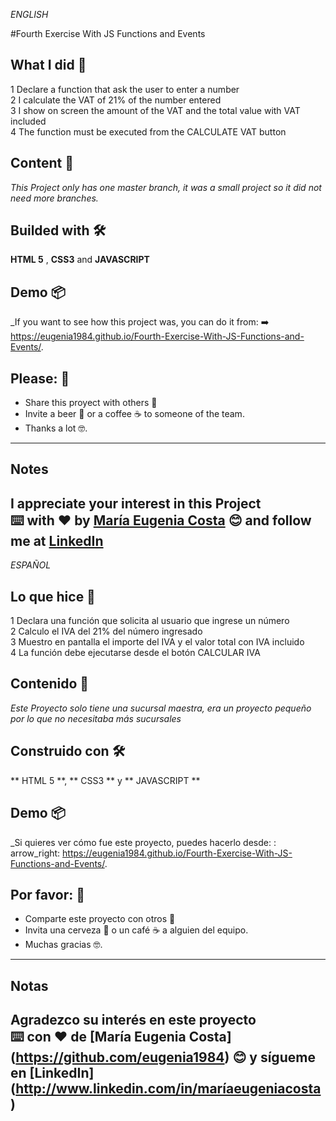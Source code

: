 _ENGLISH_

#Fourth Exercise With JS Functions and Events
## What I did 🚀

1 Declare a function that ask the user to enter a number <br>
2 I calculate the VAT of 21% of the number entered <br>
3 I show on screen the amount of the VAT and the total value with VAT included <br>
4 The function must be executed from the CALCULATE VAT button

## Content 🚀

_This Project only has one master branch, it was a small project so it did not need more branches._

## Builded with 🛠️

**HTML 5** ,  **CSS3**  and **JAVASCRIPT**

## Demo 📦
_If you want to see how this project was, you can do it from:
:arrow_right:  https://eugenia1984.github.io/Fourth-Exercise-With-JS-Functions-and-Events/.
 
## Please: 🎁

* Share this proyect with others 📢
* Invite a beer 🍺 or a coffee ☕  to someone of the team. 
* Thanks a lot 🤓.
---
## Notes
I appreciate your interest in this Project <br/>
⌨️ with ❤️ by [María Eugenia Costa](https://github.com/eugenia1984) 😊 and follow me at [LinkedIn]( http://www.linkedin.com/in/maríaeugeniacosta) 
---

_ESPAÑOL_

## Lo que hice 🚀

1 Declara una función que solicita al usuario que ingrese un número <br>
2 Calculo el IVA del 21% del número ingresado <br>
3 Muestro en pantalla el importe del IVA y el valor total con IVA incluido <br>
4 La función debe ejecutarse desde el botón CALCULAR IVA

## Contenido 🚀

_Este Proyecto solo tiene una sucursal maestra, era un proyecto pequeño por lo que no necesitaba más sucursales_

## Construido con 🛠️

** HTML 5 **, ** CSS3 ** y ** JAVASCRIPT **

## Demo 📦
_Si quieres ver cómo fue este proyecto, puedes hacerlo desde:
: arrow_right:  https://eugenia1984.github.io/Fourth-Exercise-With-JS-Functions-and-Events/.
 
## Por favor: 🎁

* Comparte este proyecto con otros 📢
* Invita una cerveza 🍺 o un café ☕ a alguien del equipo.
* Muchas gracias 🤓.
---
## Notas
Agradezco su interés en este proyecto <br/>
⌨️ con ❤️ de [María Eugenia Costa] (https://github.com/eugenia1984) 😊 y sígueme en [LinkedIn] (http://www.linkedin.com/in/maríaeugeniacosta)
---
